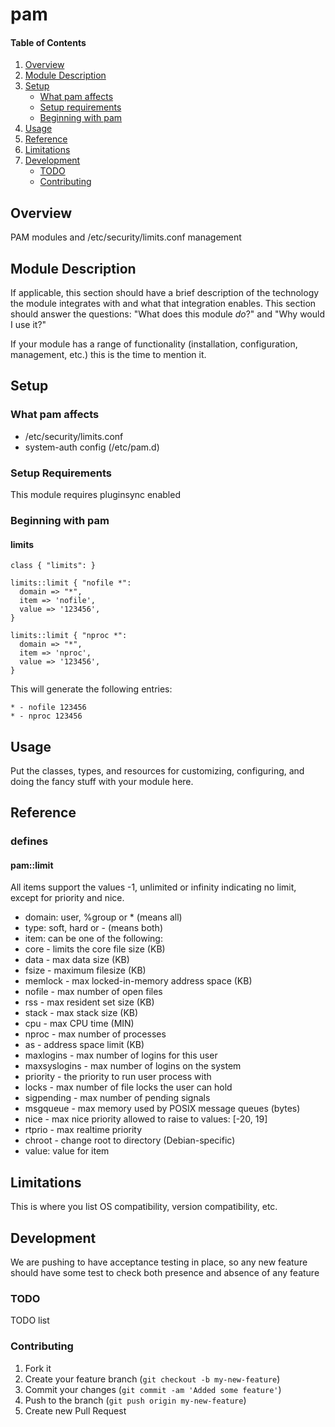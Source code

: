 # pam

#### Table of Contents

1. [Overview](#overview)
2. [Module Description](#module-description)
3. [Setup](#setup)
    * [What pam affects](#what-pam-affects)
    * [Setup requirements](#setup-requirements)
    * [Beginning with pam](#beginning-with-pam)
4. [Usage](#usage)
5. [Reference](#reference)
5. [Limitations](#limitations)
6. [Development](#development)
    * [TODO](#todo)
    * [Contributing](#contributing)

## Overview

PAM modules and /etc/security/limits.conf management

## Module Description

If applicable, this section should have a brief description of the technology
the module integrates with and what that integration enables. This section
should answer the questions: "What does this module *do*?" and "Why would I use
it?"

If your module has a range of functionality (installation, configuration,
management, etc.) this is the time to mention it.

## Setup

### What pam affects

* /etc/security/limits.conf
* system-auth config (/etc/pam.d)

### Setup Requirements

This module requires pluginsync enabled

### Beginning with pam

#### limits

```puppet
class { "limits": }

limits::limit { "nofile *":
  domain => "*",
  item => 'nofile',
  value => '123456',
}

limits::limit { "nproc *":
  domain => "*",
  item => 'nproc',
  value => '123456',
}
```

This will generate the following entries:

```
* - nofile 123456
* - nproc 123456
```

## Usage

Put the classes, types, and resources for customizing, configuring, and doing
the fancy stuff with your module here.

## Reference

### defines

#### pam::limit

All items support the values -1, unlimited or infinity indicating no limit, except for priority and nice.  

* domain: user, %group or * (means all)
* type: soft, hard or - (means both)
* item: can be one of the following:
 * core - limits the core file size (KB)
 * data - max data size (KB)
 * fsize - maximum filesize (KB)
 * memlock - max locked-in-memory address space (KB)
 * nofile - max number of open files
 * rss - max resident set size (KB)
 * stack - max stack size (KB)
 * cpu - max CPU time (MIN)
 * nproc - max number of processes
 * as - address space limit (KB)
 * maxlogins - max number of logins for this user
 * maxsyslogins - max number of logins on the system
 * priority - the priority to run user process with
 * locks - max number of file locks the user can hold
 * sigpending - max number of pending signals
 * msgqueue - max memory used by POSIX message queues (bytes)
 * nice - max nice priority allowed to raise to values: [-20, 19]
 * rtprio - max realtime priority
 * chroot - change root to directory (Debian-specific)
* value: value for item

## Limitations

This is where you list OS compatibility, version compatibility, etc.

## Development

We are pushing to have acceptance testing in place, so any new feature should
have some test to check both presence and absence of any feature

### TODO

TODO list

### Contributing

1. Fork it
2. Create your feature branch (`git checkout -b my-new-feature`)
3. Commit your changes (`git commit -am 'Added some feature'`)
4. Push to the branch (`git push origin my-new-feature`)
5. Create new Pull Request
